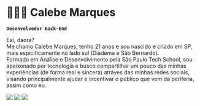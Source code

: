 # 👨🏻‍💻 Calebe Marques

**`Desenvolvedor Back-End`**

Eai, daora?</br>
Me chamo Calebe Marques, tenho 21 anos e sou nascido e criado em SP, mais espicificamente no lado sul (Diadema e São Bernardo).</br>
Formado em Análise e Desenvolvimento pela São Paulo Tech School, sou apaixonado por tecnologia e busco compartilhar um pouco das minhas experiências (de forma real e sincera) atráves das minhas redes sociais, visando principalmente ajudar e incentivar o público que vem da periferia, assim como eu.</br>
<div>
  <a href="https://www.linkedin.com/in/calebemarquesreboucas/"><img src="https://img.shields.io/badge/LinkedIn-0077B5?style=for-the-badge&logo=linkedin&logoColor=white"></a>
  <a href=><img src="https://img.shields.io/badge/Instagram-E4405F?style=for-the-badge&logo=instagram&logoColor=white"></a>
  <a href="https://www.tiktok.com/@mrqz.world"><img src="https://img.shields.io/badge/TikTok-000000?style=for-the-badge&logo=tiktok&logoColor=white"></a>  
</div>





